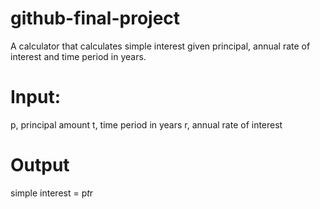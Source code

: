 # github-final-project
A calculator that calculates simple interest given principal, annual rate of interest and time period in years.

# Input:
p, principal amount
   t, time period in years
   r, annual rate of interest
# Output
   simple interest = p*t*r

